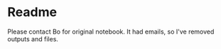 # Readme

Please contact Bo for original notebook. It had emails, so I've removed
outputs and files.
